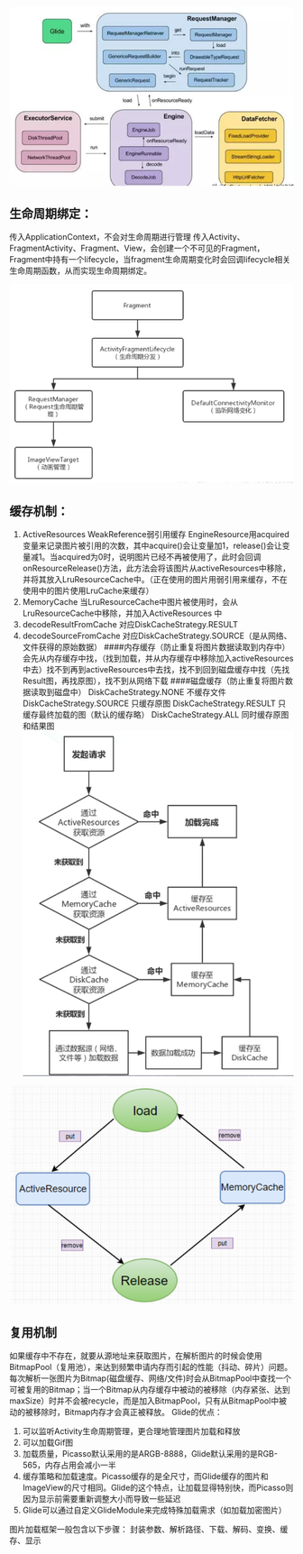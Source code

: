 
![fda927a912553cf9ea67fd377225022](/assets/fda927a912553cf9ea67fd377225022.png)
## 生命周期绑定：
  传入ApplicationContext，不会对生命周期进行管理
  传入Activity、FragmentActivity、Fragment、View，会创建一个不可见的Fragment，Fragment中持有一个lifecycle，当fragment生命周期变化时会回调lifecycle相关生命周期函数，从而实现生命周期绑定。

![f28c9140a0dfa79df480bb7f8f17014](/assets/f28c9140a0dfa79df480bb7f8f17014.png)

## 缓存机制：
  1. ActiveResources  WeakReference<EngineResource>弱引用缓存
         EngineResource用acquired变量来记录图片被引用的次数，其中acquire()会让变量加1，release()会让变量减1。当acquired为0时，说明图片已经不再被使用了，此时会回调onResourceRelease()方法，此方法会将该图片从activeResources中移除，并将其放入LruResourceCache中。（正在使用的图片用弱引用来缓存，不在使用中的图片使用LruCache来缓存）
  2. MemoryCache
      当LruResourceCache中图片被使用时，会从LruResourceCache中移除，并加入ActiveResources  中
  3. decodeResultFromCache      对应DiskCacheStrategy.RESULT
  4. decodeSourceFromCache      对应DiskCacheStrategy.SOURCE（是从网络、文件获得的原始数据）
####内存缓存（防止重复将图片数据读取到内存中）
      会先从内存缓存中找，（找到加载，并从内存缓存中移除加入activeResources中去）找不到再到activeResources中去找，找不到回到磁盘缓存中找（先找Result图，再找原图），找不到从网络下载
####磁盘缓存（防止重复将图片数据读取到磁盘中）
      DiskCacheStrategy.NONE 不缓存文件
      DiskCacheStrategy.SOURCE 只缓存原图
      DiskCacheStrategy.RESULT 只缓存最终加载的图（默认的缓存略）
      DiskCacheStrategy.ALL 同时缓存原图和结果图
![08066cb96d492896b0edb57e8fc695b](/assets/08066cb96d492896b0edb57e8fc695b.png)

![aabb8c5d16e5e65fd3822c4be0ce55a](/assets/aabb8c5d16e5e65fd3822c4be0ce55a.png)


## 复用机制
  如果缓存中不存在，就要从源地址来获取图片，在解析图片的时候会使用BitmapPool（复用池），来达到频繁申请内存而引起的性能（抖动、碎片）问题。
  每次解析一张图片为Bitmap(磁盘缓存、网络/文件)时会从BitmapPool中查找一个可被复用的Bitmap；当一个Bitmap从内存缓存中被动的被移除（内存紧张、达到maxSize）时并不会被recycle，而是加入BitmapPool，只有从BitmapPool中被动的被移除时，Bitmap内存才会真正被释放。
Glide的优点：
1. 可以监听Activity生命周期管理，更合理地管理图片加载和释放
2. 可以加载Gif图
3. 加载质量，Picasso默认采用的是ARGB-8888，Glide默认采用的是RGB-565，内存占用会减小一半
4. 缓存策略和加载速度。Picasso缓存的是全尺寸，而Glide缓存的图片和ImageView的尺寸相同。Glide的这个特点，让加载显得特别快，而Picasso则因为显示前需要重新调整大小而导致一些延迟
5. Glide可以通过自定义GlideModule来完成特殊加载需求（如加载加密图片）



图片加载框架一般包含以下步骤：
封装参数、解析路径、下载、解码、变换、缓存、显示
